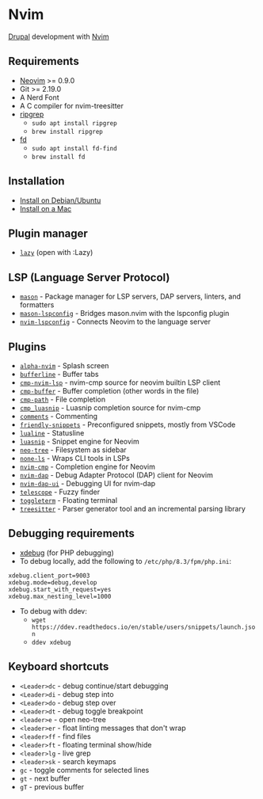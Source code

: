 # Nvim

[Drupal](https://www.drupal.org) development with [Nvim](https://neovim.io)

## Requirements
- [Neovim](https://github.com/neovim/neovim/blob/master/INSTALL.md) >= 0.9.0
- Git >= 2.19.0
- A Nerd Font
- A C compiler for nvim-treesitter
- [ripgrep](https://github.com/BurntSushi/ripgrep)
    - `sudo apt install ripgrep`
    - `brew install ripgrep`
- [fd](https://github.com/sharkdp/fd)
    - `sudo apt install fd-find`
    - `brew install fd`

## Installation
- [Install on Debian/Ubuntu](./docs/debian-install.md)
- [Install on a Mac](./docs/mac-install.md)

## Plugin manager
- [`lazy`](https://github.com/folke/lazy.nvim) (open with :Lazy)

## LSP (Language Server Protocol)
- [`mason`](https://github.com/williamboman/mason.nvim) - Package manager for LSP servers, DAP servers, linters, and formatters
- [`mason-lspconfig`](https://github.com/williamboman/mason-lspconfig.nvim) - Bridges mason.nvim with the lspconfig plugin
- [`nvim-lspconfig`](https://github.com/neovim/nvim-lspconfig) - Connects Neovim to the language server

## Plugins
- [`alpha-nvim`](https://github.com/goolord/alpha-nvim) - Splash screen
- [`bufferline`](https://github.com/akinsho/bufferline.nvim) - Buffer tabs
- [`cmp-nvim-lsp`](https://github.com/hrsh7th/cmp-nvim-lsp) - nvim-cmp source for neovim builtin LSP client
- [`cmp-buffer`](https://github.com/hrsh7th/cmp-buffer) - Buffer completion (other words in the file)
- [`cmp-path`](https://github.com/hrsh7th/cmp-path) - File completion
- [`cmp_luasnip`](https://github.com/saadparwaiz1/cmp_luasnip) - Luasnip completion source for nvim-cmp 
- [`comments`](https://github.com/numToStr/Comment.nvim) - Commenting
- [`friendly-snippets`](https://github.com/rafamadriz/friendly-snippets) - Preconfigured snippets, mostly from VSCode
- [`lualine`](https://github.com/nvim-lualine/lualine.nvim) - Statusline
- [`luasnip`](https://github.com/L3MON4D3/LuaSnip) - Snippet engine for Neovim
- [`neo-tree`](https://github.com/nvim-neo-tree/neo-tree.nvim) - Filesystem as sidebar
- [`none-ls`](https://github.com/nvimtools/none-ls.nvim) - Wraps CLI tools in LSPs
- [`nvim-cmp`](https://github.com/hrsh7th/nvim-cmp) - Completion engine for Neovim
- [`nvim-dap`](https://github.com/mfussenegger/nvim-dap) - Debug Adapter Protocol (DAP) client for Neovim
- [`nvim-dap-ui`](https://github.com/rcarriga/nvim-dap-ui) - Debugging UI for nvim-dap
- [`telescope`](https://github.com/nvim-telescope/telescope.nvim) - Fuzzy finder
- [`toggleterm`](https://github.com/akinsho/toggleterm.nvim) - Floating terminal
- [`treesitter`](https://github.com/nvim-treesitter/nvim-treesitter) - Parser generator tool and an incremental parsing library

## Debugging requirements
- [xdebug](https://xdebug.org) (for PHP debugging)
- To debug locally, add the following to `/etc/php/8.3/fpm/php.ini`:
```
xdebug.client_port=9003
xdebug.mode=debug,develop
xdebug.start_with_request=yes
xdebug.max_nesting_level=1000
```
- To debug with ddev:
    - `wget https://ddev.readthedocs.io/en/stable/users/snippets/launch.json`
    - `ddev xdebug`

## Keyboard shortcuts
- `<Leader>dc` - debug continue/start debugging
- `<Leader>di` - debug step into
- `<Leader>do` - debug step over
- `<Leader>dt` - debug toggle breakpoint
- `<leader>e` - open neo-tree
- `<leader>er` - float linting messages that don't wrap
- `<leader>ff` - find files
- `<leader>ft` - floating terminal show/hide
- `<leader>lg` - live grep
- `<leader>sk` - search keymaps
- `gc` - toggle comments for selected lines
- `gt` - next buffer
- `gT` - previous buffer
